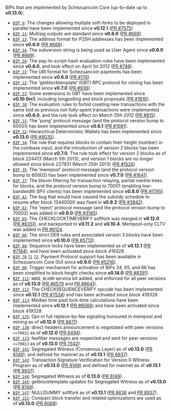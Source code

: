 BIPs that are implemented by Schezuancoin Core (up-to-date up to **v0.13.0**):

* [`BIP 9`](https://github.com/schezuancoin/bips/blob/master/bip-0009.mediawiki): The changes allowing multiple soft-forks to be deployed in parallel have been implemented since **v0.12.1**  ([PR #7575](https://github.com/schezuancoin/schezuancoin/pull/7575))
* [`BIP 11`](https://github.com/schezuancoin/bips/blob/master/bip-0011.mediawiki): Multisig outputs are standard since **v0.6.0** ([PR #669](https://github.com/schezuancoin/schezuancoin/pull/669)).
* [`BIP 13`](https://github.com/schezuancoin/bips/blob/master/bip-0013.mediawiki): The address format for P2SH addresses has been implemented since **v0.6.0** ([PR #669](https://github.com/schezuancoin/schezuancoin/pull/669)).
* [`BIP 14`](https://github.com/schezuancoin/bips/blob/master/bip-0014.mediawiki): The subversion string is being used as User Agent since **v0.6.0** ([PR #669](https://github.com/schezuancoin/schezuancoin/pull/669)).
* [`BIP 16`](https://github.com/schezuancoin/bips/blob/master/bip-0016.mediawiki): The pay-to-script-hash evaluation rules have been implemented since **v0.6.0**, and took effect on *April 1st 2012* ([PR #748](https://github.com/schezuancoin/schezuancoin/pull/748)).
* [`BIP 21`](https://github.com/schezuancoin/bips/blob/master/bip-0021.mediawiki): The URI format for Schezuancoin payments has been implemented since **v0.6.0** ([PR #176](https://github.com/schezuancoin/schezuancoin/pull/176)).
* [`BIP 22`](https://github.com/schezuancoin/bips/blob/master/bip-0022.mediawiki): The 'getblocktemplate' (GBT) RPC protocol for mining has been implemented since **v0.7.0** ([PR #936](https://github.com/schezuancoin/schezuancoin/pull/936)).
* [`BIP 23`](https://github.com/schezuancoin/bips/blob/master/bip-0023.mediawiki): Some extensions to GBT have been implemented since **v0.10.0rc1**, including longpolling and block proposals ([PR #1816](https://github.com/schezuancoin/schezuancoin/pull/1816)).
* [`BIP 30`](https://github.com/schezuancoin/bips/blob/master/bip-0030.mediawiki): The evaluation rules to forbid creating new transactions with the same txid as previous not-fully-spent transactions were implemented since **v0.6.0**, and the rule took effect on *March 15th 2012* ([PR #915](https://github.com/schezuancoin/schezuancoin/pull/915)).
* [`BIP 31`](https://github.com/schezuancoin/bips/blob/master/bip-0031.mediawiki): The 'pong' protocol message (and the protocol version bump to 60001) has been implemented since **v0.6.1** ([PR #1081](https://github.com/schezuancoin/schezuancoin/pull/1081)).
* [`BIP 32`](https://github.com/schezuancoin/bips/blob/master/bip-0032.mediawiki): Hierarchical Deterministic Wallets has been implemented since **v0.13.0** ([PR #8035](https://github.com/schezuancoin/schezuancoin/pull/8035)).
* [`BIP 34`](https://github.com/schezuancoin/bips/blob/master/bip-0034.mediawiki): The rule that requires blocks to contain their height (number) in the coinbase input, and the introduction of version 2 blocks has been implemented since **v0.7.0**. The rule took effect for version 2 blocks as of *block 224413* (March 5th 2013), and version 1 blocks are no longer allowed since *block 227931* (March 25th 2013) ([PR #1526](https://github.com/schezuancoin/schezuancoin/pull/1526)).
* [`BIP 35`](https://github.com/schezuancoin/bips/blob/master/bip-0035.mediawiki): The 'mempool' protocol message (and the protocol version bump to 60002) has been implemented since **v0.7.0** ([PR #1641](https://github.com/schezuancoin/schezuancoin/pull/1641)).
* [`BIP 37`](https://github.com/schezuancoin/bips/blob/master/bip-0037.mediawiki): The bloom filtering for transaction relaying, partial merkle trees for blocks, and the protocol version bump to 70001 (enabling low-bandwidth SPV clients) has been implemented since **v0.8.0** ([PR #1795](https://github.com/schezuancoin/schezuancoin/pull/1795)).
* [`BIP 42`](https://github.com/schezuancoin/bips/blob/master/bip-0042.mediawiki): The bug that would have caused the subsidy schedule to resume after block 13440000 was fixed in **v0.9.2** ([PR #3842](https://github.com/schezuancoin/schezuancoin/pull/3842)).
* [`BIP 61`](https://github.com/schezuancoin/bips/blob/master/bip-0061.mediawiki): The 'reject' protocol message (and the protocol version bump to 70002) was added in **v0.9.0** ([PR #3185](https://github.com/schezuancoin/schezuancoin/pull/3185)).
* [`BIP 65`](https://github.com/schezuancoin/bips/blob/master/bip-0065.mediawiki): The CHECKLOCKTIMEVERIFY softfork was merged in **v0.12.0** ([PR #6351](https://github.com/schezuancoin/schezuancoin/pull/6351)), and backported to **v0.11.2** and **v0.10.4**. Mempool-only CLTV was added in [PR #6124](https://github.com/schezuancoin/schezuancoin/pull/6124).
* [`BIP 66`](https://github.com/schezuancoin/bips/blob/master/bip-0066.mediawiki): The strict DER rules and associated version 3 blocks have been implemented since **v0.10.0** ([PR #5713](https://github.com/schezuancoin/schezuancoin/pull/5713)).
* [`BIP 68`](https://github.com/schezuancoin/bips/blob/master/bip-0068.mediawiki): Sequence locks have been implemented as of **v0.12.1**  ([PR #7184](https://github.com/schezuancoin/schezuancoin/pull/7184)), and have been activated since *block 419328*.
* [`BIP 70`](https://github.com/schezuancoin/bips/blob/master/bip-0070.mediawiki) [`71`](https://github.com/schezuancoin/bips/blob/master/bip-0071.mediawiki) [`72`](https://github.com/schezuancoin/bips/blob/master/bip-0072.mediawiki): Payment Protocol support has been available in Schezuancoin Core GUI since **v0.9.0** ([PR #5216](https://github.com/schezuancoin/schezuancoin/pull/5216)).
* [`BIP 90`](https://github.com/schezuancoin/bips/blob/master/bip-0090.mediawiki): Trigger mechanism for activation of BIPs 34, 65, and 66 has been simplified to block height checks since **v0.14.0** ([PR #8391](https://github.com/schezuancoin/schezuancoin/pull/8391)).
* [`BIP 111`](https://github.com/schezuancoin/bips/blob/master/bip-0111.mediawiki): `NODE_BLOOM` service bit added, and enforced for all peer versions as of **v0.13.0** ([PR #6579](https://github.com/schezuancoin/schezuancoin/pull/6579) and [PR #6641](https://github.com/schezuancoin/schezuancoin/pull/6641)).
* [`BIP 112`](https://github.com/schezuancoin/bips/blob/master/bip-0112.mediawiki): The CHECKSEQUENCEVERIFY opcode has been implemented since **v0.12.1** ([PR #7524](https://github.com/schezuancoin/schezuancoin/pull/7524)) and has been activated since *block 419328*.
* [`BIP 113`](https://github.com/schezuancoin/bips/blob/master/bip-0113.mediawiki): Median time past lock-time calculations have been implemented since **v0.12.1** ([PR #6566](https://github.com/schezuancoin/schezuancoin/pull/6566)) and have been activated since *block 419328*.
* [`BIP 125`](https://github.com/schezuancoin/bips/blob/master/bip-0125.mediawiki): Opt-in full replace-by-fee signaling honoured in mempool and mining as of **v0.12.0** ([PR 6871](https://github.com/schezuancoin/schezuancoin/pull/6871)).
* [`BIP 130`](https://github.com/schezuancoin/bips/blob/master/bip-0130.mediawiki): direct headers announcement is negotiated with peer versions `>=70012` as of **v0.12.0** ([PR 6494](https://github.com/schezuancoin/schezuancoin/pull/6494)).
* [`BIP 133`](https://github.com/schezuancoin/bips/blob/master/bip-0133.mediawiki): feefilter messages are respected and sent for peer versions `>=70013` as of **v0.13.0** ([PR 7542](https://github.com/schezuancoin/schezuancoin/pull/7542)).
* [`BIP 141`](https://github.com/schezuancoin/bips/blob/master/bip-0141.mediawiki): Segregated Witness (Consensus Layer) as of **v0.13.0** ([PR 8149](https://github.com/schezuancoin/schezuancoin/pull/8149)), and defined for mainnet as of **v0.13.1** ([PR 8937](https://github.com/schezuancoin/schezuancoin/pull/8937)).
* [`BIP 143`](https://github.com/schezuancoin/bips/blob/master/bip-0143.mediawiki): Transaction Signature Verification for Version 0 Witness Program as of **v0.13.0** ([PR 8149](https://github.com/schezuancoin/schezuancoin/pull/8149)) and defined for mainnet as of **v0.13.1** ([PR 8937](https://github.com/schezuancoin/schezuancoin/pull/8937)).
* [`BIP 144`](https://github.com/schezuancoin/bips/blob/master/bip-0144.mediawiki): Segregated Witness as of **0.13.0** ([PR 8149](https://github.com/schezuancoin/schezuancoin/pull/8149)).
* [`BIP 145`](https://github.com/schezuancoin/bips/blob/master/bip-0145.mediawiki): getblocktemplate updates for Segregated Witness as of **v0.13.0** ([PR 8149](https://github.com/schezuancoin/schezuancoin/pull/8149)).
* [`BIP 147`](https://github.com/schezuancoin/bips/blob/master/bip-0147.mediawiki): NULLDUMMY softfork as of **v0.13.1** ([PR 8636](https://github.com/schezuancoin/schezuancoin/pull/8636) and [PR 8937](https://github.com/schezuancoin/schezuancoin/pull/8937)).
* [`BIP 152`](https://github.com/schezuancoin/bips/blob/master/bip-0152.mediawiki): Compact block transfer and related optimizations are used as of **v0.13.0** ([PR 8068](https://github.com/schezuancoin/schezuancoin/pull/8068)).
